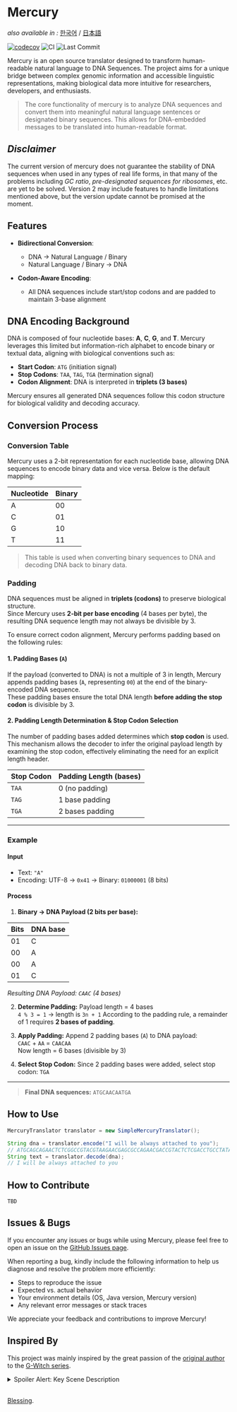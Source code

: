 # Mercury

_also available in :_ [한국어](./docs/ko/README.md) / [日本語](./docs/ja/README.md)

[![codecov](https://codecov.io/gh/hodadako/mercury/branch/main/graph/badge.svg)](https://codecov.io/gh/hodadako/mercury)
![CI](https://github.com/hodadako/mercury/actions/workflows/test-coverage.yml/badge.svg)
![Last Commit](https://img.shields.io/github/last-commit/hodadako/mercury)

Mercury is an open source translator designed to transform human-readable natural language to DNA Sequences. The project aims for a unique bridge between complex genomic information and accessible linguistic representations, making biological data more intuitive for researchers, developers, and enthusiasts.

 > The core functionality of mercury is to analyze DNA sequences and convert them into meaningful natural language sentences or designated binary sequences. This allows for DNA-embedded messages to be translated into human-readable format.

## _Disclaimer_
The current version of mercury does not guarantee the stability of DNA sequences when used in any types of real life forms, in that many of the problems including _GC ratio_, _pre-designated sequences for ribosomes_, etc. are yet to be solved. Version 2 may include features to handle limitations mentioned above, but the version update cannot be promised at the moment.

## Features
- **Bidirectional Conversion**:
    - DNA → Natural Language / Binary
    - Natural Language / Binary → DNA

- **Codon-Aware Encoding**:
    - All DNA sequences include start/stop codons and are padded to maintain 3-base alignment


## DNA Encoding Background

DNA is composed of four nucleotide bases: **A**, **C**, **G**, and **T**. Mercury leverages this limited but information-rich alphabet to encode binary or textual data, aligning with biological conventions such as:

- **Start Codon**: `ATG` (initiation signal)
- **Stop Codons**: `TAA`, `TAG`, `TGA` (termination signal)
- **Codon Alignment**: DNA is interpreted in **triplets (3 bases)**

Mercury ensures all generated DNA sequences follow this codon structure for biological validity and decoding accuracy.


## Conversion Process

###  Conversion Table

Mercury uses a 2-bit representation for each nucleotide base, allowing DNA sequences to encode binary data and vice versa. Below is the default mapping:

| Nucleotide | Binary |
|------------|--------|
| A          | 00     |
| C          | 01     |
| G          | 10     |
| T          | 11     |

> This table is used when converting binary sequences to DNA and decoding DNA back to binary data.

### Padding

DNA sequences must be aligned in **triplets (codons)** to preserve biological structure.  
Since Mercury uses **2-bit per base encoding** (4 bases per byte), the resulting DNA sequence length may not always be divisible by 3.

To ensure correct codon alignment, Mercury performs padding based on the following rules:

#### 1. Padding Bases (`A`)

If the payload (converted to DNA) is not a multiple of 3 in length, Mercury appends padding bases (`A`, representing `00`) at the end of the binary-encoded DNA sequence.  
These padding bases ensure the total DNA length **before adding the stop codon** is divisible by 3.

#### 2. Padding Length Determination & Stop Codon Selection

The number of padding bases added determines which **stop codon** is used.  
This mechanism allows the decoder to infer the original payload length by examining the stop codon, effectively eliminating the need for an explicit length header.

| Stop Codon | Padding Length (bases) |
|------------|-----------------------|
| `TAA`      | 0 (no padding)        |
| `TAG`      | 1 base padding        |
| `TGA`      | 2 bases padding       |

---

### Example

#### **Input**
- Text: `"A"`
- Encoding: UTF-8 → `0x41` → Binary: `01000001` (8 bits)

#### **Process**

1. **Binary → DNA Payload (2 bits per base):**

| Bits | DNA base |
|-------|----------|
| 01    | C        |
| 00    | A        |
| 00    | A        |
| 01    | C        |

_Resulting DNA Payload: `CAAC` (4 bases)_

2. **Determine Padding:**
Payload length = 4 bases  
`4 % 3 = 1` → length is `3n + 1`
According to the padding rule, a remainder of 1 requires **2 bases of padding**.  

3. **Apply Padding:**
Append 2 padding bases (`A`) to DNA payload:  
`CAAC` + `AA` = `CAACAA`  
Now length = 6 bases (divisible by 3)

4. **Select Stop Codon:**
Since 2 padding bases were added, select stop codon: `TGA`

---

> **Final DNA sequences:** `ATGCAACAATGA`

## How to Use
```java
MercuryTranslator translator = new SimpleMercuryTranslator();

String dna = translator.encode("I will be always attached to you");
// ATGCAGCAGAACTCTCGGCCGTACGTAAGAACGAGCGCCAGAACGACCGTACTCTCGACCTGCCTATAGAACGACCTCACTCACGACCGATCGGACGCCCGCAAGAACTCACGTTAGAACTGCCGTTCTCCATAG
String text = translator.decode(dna);
// I will be always attached to you
```

## How to Contribute
`TBD`

## Issues & Bugs

If you encounter any issues or bugs while using Mercury, please feel free to open an issue on the [GitHub Issues page](https://github.com/your-repo/mercury/issues).

When reporting a bug, kindly include the following information to help us diagnose and resolve the problem more efficiently:

- Steps to reproduce the issue
- Expected vs. actual behavior
- Your environment details (OS, Java version, Mercury version)
- Any relevant error messages or stack traces

We appreciate your feedback and contributions to improve Mercury!

## Inspired By

This project was mainly inspired by the great passion of the [original author](https://github.com/hodadako) to the [G-Witch series](https://en.gundam.info/about-gundam/series-pages/witch/).

<details>
<summary>Spoiler Alert: Key Scene Description</summary>

In a memorable scene, the protagonist Miorine Rembran discovers a hidden message encoded in the DNA of a tomato left by her mother.
<br><br>
The anime beautifully depicts this moment where a security system is unlocked using a Java-based system designed to decode the DNA message—mirroring the core idea behind this project.

</details>
<br>

[Blessing](https://youtu.be/3eytpBOkOFA?si=lWngRVD31NY4kCwh).
